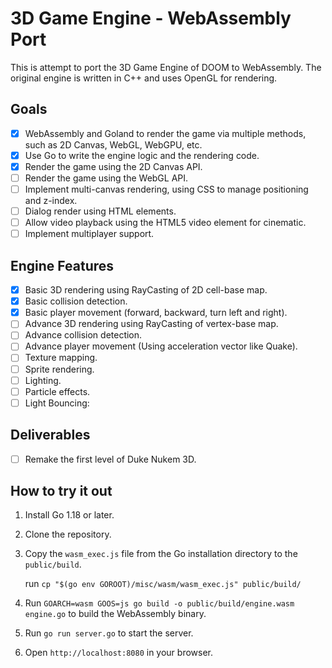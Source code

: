 # 3D Game Engine - WebAssembly Port

This is attempt to port the 3D Game Engine of DOOM to WebAssembly. 
The original engine is written in C++ and uses OpenGL for rendering. 

## Goals

- [x] WebAssembly and Goland to render the game via multiple methods, such as 2D Canvas, WebGL, WebGPU, etc.
- [x] Use Go to write the engine logic and the rendering code.
- [x] Render the game using the 2D Canvas API.
- [ ] Render the game using the WebGL API.
- [ ] Implement multi-canvas rendering, using CSS to manage positioning and z-index.
- [ ] Dialog render using HTML elements.
- [ ] Allow video playback using the HTML5 video element for cinematic.
- [ ] Implement multiplayer support.

## Engine Features

- [x] Basic 3D rendering using RayCasting of 2D cell-base map.
- [x] Basic collision detection.
- [x] Basic player movement (forward, backward, turn left and right).
- [ ] Advance 3D rendering using RayCasting of vertex-base map.
- [ ] Advance collision detection.
- [ ] Advance player movement (Using acceleration vector like Quake).
- [ ] Texture mapping.
- [ ] Sprite rendering.
- [ ] Lighting.
- [ ] Particle effects.
- [ ] Light Bouncing:

## Deliverables

- [ ] Remake the first level of Duke Nukem 3D.

## How to try it out

1. Install Go 1.18 or later.
2. Clone the repository.
3. Copy the `wasm_exec.js` file from the Go installation directory to the `public/build`. 

    run `cp "$(go env GOROOT)/misc/wasm/wasm_exec.js" public/build/`

4. Run `GOARCH=wasm GOOS=js go build -o public/build/engine.wasm engine.go` to build the WebAssembly binary.
5. Run `go run server.go` to start the server.
6. Open `http://localhost:8080` in your browser.
